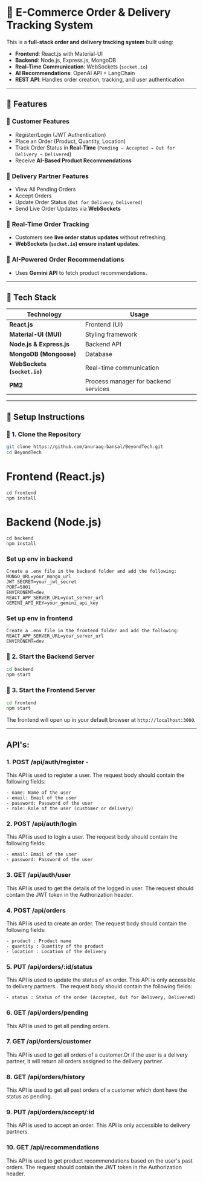 # 🚀 E-Commerce Order & Delivery Tracking System

This is a **full-stack order and delivery tracking system** built using:
- **Frontend**: React.js with Material-UI
- **Backend**: Node.js, Express.js, MongoDB
- **Real-Time Communication**: WebSockets (`socket.io`)
- **AI Recommendations**: OpenAI API + LangChain
- **REST API**: Handles order creation, tracking, and user authentication

---

## 📌 Features

### 🛒 **Customer Features**
- Register/Login (JWT Authentication)
- Place an Order (Product, Quantity, Location)
- Track Order Status in **Real-Time** (`Pending → Accepted → Out for Delivery → Delivered`)
- Receive **AI-Based Product Recommendations**

### 🚚 **Delivery Partner Features**
- View All Pending Orders
- Accept Orders
- Update Order Status (`Out for Delivery`, `Delivered`)
- Send Live Order Updates via **WebSockets**

### 📡 **Real-Time Order Tracking**
- Customers see **live order status updates** without refreshing.
- **WebSockets (`socket.io`) ensure instant updates**.

### 🤖 **AI-Powered Order Recommendations**
- Uses **Gemini API** to fetch product recommendations.

---

## 📌 Tech Stack

| Technology  | Usage |
|-------------|----------------|
| **React.js** | Frontend (UI) |
| **Material-UI (MUI)** | Styling framework |
| **Node.js & Express.js** | Backend API |
| **MongoDB (Mongoose)** | Database |
| **WebSockets (`socket.io`)** | Real-time communication |
| **PM2** | Process manager for backend services |

---

## 📌 Setup Instructions

### 🔹 1. **Clone the Repository**
```sh
git clone https://github.com/anuraag-bansal/BeyondTech.git
cd BeyondTech
```

# Frontend (React.js)
```
cd frontend
npm install
```

# Backend (Node.js)
```
cd backend
npm install
```

### Set up env in backend
```
Create a .env file in the backend folder and add the following:
MONGO_URL=your_mongo_url
JWT_SECRET=your_jwt_secret
PORT=5001
ENVIRONEMT=dev
REACT_APP_SERVER_URL=yout_server_url
GEMINI_API_KEY=your_gemini_api_key
```

### Set up env in frontend
```
Create a .env file in the frontend folder and add the following:
REACT_APP_SERVER_URL=your_server_url
ENVIRONEMT=dev
```

### 🔹 2. **Start the Backend Server**
```sh
cd backend
npm start
```

### 🔹 3. **Start the Frontend Server**
```sh
cd frontend
npm start
```

The frontend will open up in your default browser at `http://localhost:3000`.

---

## API's:

### 1. POST /api/auth/register - 

This API is used to register a user. The request body should contain the following fields:

``````
- name: Name of the user
- email: Email of the user
- password: Password of the user
- role: Role of the user (customer or delivery)
``````

### 2. POST /api/auth/login 

This API is used to login a user. The request body should contain the following fields:
``````
- email: Email of the user
- password: Password of the user
``````

### 3. GET /api/auth/user

This API is used to get the details of the logged in user. The request should contain the JWT token in the Authorization header.

### 4. POST /api/orders

This API is used to create an order. The request body should contain the following fields:
``````
- product : Product name
- quantity : Quantity of the product
- location : Location of the delivery
``````

### 5. PUT /api/orders/:id/status

This API is used to update the status of an order. This API is only accessible to delivery partners.. The request body should contain the following fields:
``````
- status : Status of the order (Accepted, Out for Delivery, Delivered)
``````

### 6. GET /api/orders/pending

This API is used to get all pending orders.

### 7. GET /api/orders/customer

This API is used to get all orders of a customer.Or if the user is a delivery partner, it will return all orders assigned to the delivery partner.

### 8. GET /api/orders/history

This API is used to get all past orders of a customer which dont have the status as pending.

### 9. PUT /api/orders/accept/:id

This API is used to accept an order. This API is only accessible to delivery partners.

### 10. GET /api/recommendations 

This API is used to get product recommendations based on the user's past orders. The request should contain the JWT token in the Authorization header.


